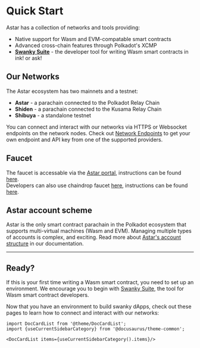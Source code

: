 # Quick Start

Astar has a collection of networks and tools providing:

- Native support for Wasm and EVM-compatable smart contracts
- Advanced cross-chain features through Polkadot's XCMP
- [**Swanky Suite**](../wasm/sc-dev/swanky) - the developer tool for writing Wasm smart contracts in ink! or ask!

## Our Networks

The Astar ecosystem has two mainnets and a testnet:

- **Astar** - a parachain connected to the Polkadot Relay Chain
- **Shiden** - a parachain connected to the Kusama Relay Chain
- **Shibuya** - a standalone testnet

You can connect and interact with our networks via HTTPS or Websocket endpoints on the network nodes. Check out [Network Endpoints](endpoints) to get your own endpoint and API key from one of the supported providers.

## Faucet

The faucet is accessable via the [Astar portal](https://portal.astar.network), instructions can be found [here](faucet). <br />
Developers can also use chaindrop faucet [here](https://chaindrop.org), instructions can be found [here](faucet).

## Astar account scheme

Astar is the only smart contract parachain in the Polkadot ecosystem that supports multi-virtual machines (Wasm and EVM). Managing multiple types of accounts is complex, and exciting. Read more about [Astar's account structure](https://docs.astar.network/docs/user-guides/create-wallet/#astar-accounts) in our documentation.

---

## Ready?

If this is your first time writing a Wasm smart contract, you need to set up an environment. We encourage you to begin with [Swanky Suite](../wasm/sc-dev/swanky), the tool for Wasm smart contract developers.

Now that you have an environment to build swanky dApps, check out these pages to learn how to connect and interact with our networks:

```mdx-code-block
import DocCardList from '@theme/DocCardList';
import {useCurrentSidebarCategory} from '@docusaurus/theme-common';

<DocCardList items={useCurrentSidebarCategory().items}/>
```
